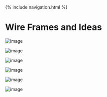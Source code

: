 {% include navigation.html %}
<h1> Wire Frames and Ideas</h1>

![image](https://user-images.githubusercontent.com/89236857/160169290-48e7bf23-61ba-4c83-9c57-75fe3dd819de.png)

![image](https://user-images.githubusercontent.com/89236857/160013877-f009e966-2e4b-43dd-a4a8-e05a986bdb2c.png)

![image](https://user-images.githubusercontent.com/89236857/160014610-8ecfc1df-f85a-4c15-81e9-479730822eb8.png)

![image](https://user-images.githubusercontent.com/89236857/159085012-f907f27c-5c5a-4e9c-9a4c-5680f9d91724.png)

![image](https://user-images.githubusercontent.com/89236857/159084964-d7cd5701-b8d7-4698-90b5-e851b17b0d8b.png)

![image](https://user-images.githubusercontent.com/89236857/159084923-4e310e31-37df-49fa-ba45-f03ab87496e7.png)